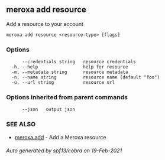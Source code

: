 ## meroxa add resource

Add a resource to your account

```
meroxa add resource <resource-type> [flags]
```

### Options

```
      --credentials string   resource credentials
  -h, --help                 help for resource
  -m, --metadata string      resource metadata
  -n, --name string          resource name (default "foo")
  -u, --url string           resource url
```

### Options inherited from parent commands

```
      --json   output json
```

### SEE ALSO

* [meroxa add](meroxa_add.md)	 - Add a Meroxa resource

###### Auto generated by spf13/cobra on 19-Feb-2021
